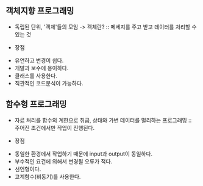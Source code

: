 ## 객체지향 프로그래밍

- 독립된 단위, '객체'들의 모임
  -> 객체란?
  :: 메세지를 주고 받고 데이터를 처리할 수 있는 것

* 장점

- 유연하고 변경이 쉽다.
- 개발과 보수에 용이하다.
- 클래스를 사용한다.
- 직관적인 코드분석이 가능하다.

## 함수형 프로그래밍

- 자료 처리를 함수의 계한으로 취급, 상태와 가변 데이터를 멀리하는 프로그래밍
  :: 주어진 조건에서만 작업이 진행된다.

* 장점

- 동일한 환경에서 작업하기 때문에 input과 output이 동일하다.
- 부수적인 요건에 의해서 변경될 오류가 적다.
- 선언형이다.
- 고계함수(비동기)를 사용한다.
